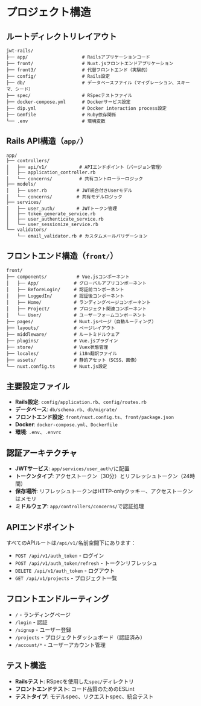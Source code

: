 # プロジェクト構造

## ルートディレクトリレイアウト

```
jwt-rails/
├── app/                    # Railsアプリケーションコード
├── front/                  # Nuxt.jsフロントエンドアプリケーション
├── front3/                 # 代替フロントエンド（実験的）
├── config/                 # Rails設定
├── db/                     # データベースファイル（マイグレーション、スキーマ、シード）
├── spec/                   # RSpecテストファイル
├── docker-compose.yml      # Dockerサービス設定
├── dip.yml                 # Docker interaction process設定
├── Gemfile                 # Ruby依存関係
└── .env                    # 環境変数
```

## Rails API構造（`app/`）

```
app/
├── controllers/
│   ├── api/v1/            # APIエンドポイント（バージョン管理）
│   ├── application_controller.rb
│   └── concerns/          # 共有コントローラーロジック
├── models/
│   ├── user.rb           # JWT統合付きUserモデル
│   └── concerns/         # 共有モデルロジック
├── services/
│   ├── user_auth/        # JWTトークン管理
│   ├── token_generate_service.rb
│   ├── user_authenticate_service.rb
│   └── user_sessionize_service.rb
└── validators/
    └── email_validator.rb # カスタムメールバリデーション
```

## フロントエンド構造（`front/`）

```
front/
├── components/           # Vue.jsコンポーネント
│   ├── App/             # グローバルアプリコンポーネント
│   ├── BeforeLogin/     # 認証前コンポーネント
│   ├── LoggedIn/        # 認証後コンポーネント
│   ├── Home/            # ランディングページコンポーネント
│   ├── Project/         # プロジェクト関連コンポーネント
│   └── User/            # ユーザーフォームコンポーネント
├── pages/               # Nuxt.jsページ（自動ルーティング）
├── layouts/             # ページレイアウト
├── middleware/          # ルートミドルウェア
├── plugins/             # Vue.jsプラグイン
├── store/               # Vuex状態管理
├── locales/             # i18n翻訳ファイル
├── assets/              # 静的アセット（SCSS、画像）
└── nuxt.config.ts       # Nuxt.js設定
```

## 主要設定ファイル

- **Rails設定**: `config/application.rb`、`config/routes.rb`
- **データベース**: `db/schema.rb`、`db/migrate/`
- **フロントエンド設定**: `front/nuxt.config.ts`、`front/package.json`
- **Docker**: `docker-compose.yml`、`Dockerfile`
- **環境**: `.env`、`.envrc`

## 認証アーキテクチャ

- **JWTサービス**: `app/services/user_auth/`に配置
- **トークンタイプ**: アクセストークン（30分）とリフレッシュトークン（24時間）
- **保存場所**: リフレッシュトークンはHTTP-onlyクッキー、アクセストークンはメモリ
- **ミドルウェア**: `app/controllers/concerns/`で認証処理

## APIエンドポイント

すべてのAPIルートは`/api/v1/`名前空間下にあります：
- `POST /api/v1/auth_token` - ログイン
- `POST /api/v1/auth_token/refresh` - トークンリフレッシュ
- `DELETE /api/v1/auth_token` - ログアウト
- `GET /api/v1/projects` - プロジェクト一覧

## フロントエンドルーティング

- `/` - ランディングページ
- `/login` - 認証
- `/signup` - ユーザー登録
- `/projects` - プロジェクトダッシュボード（認証済み）
- `/account/*` - ユーザーアカウント管理

## テスト構造

- **Railsテスト**: RSpecを使用した`spec/`ディレクトリ
- **フロントエンドテスト**: コード品質のためのESLint
- **テストタイプ**: モデルspec、リクエストspec、統合テスト